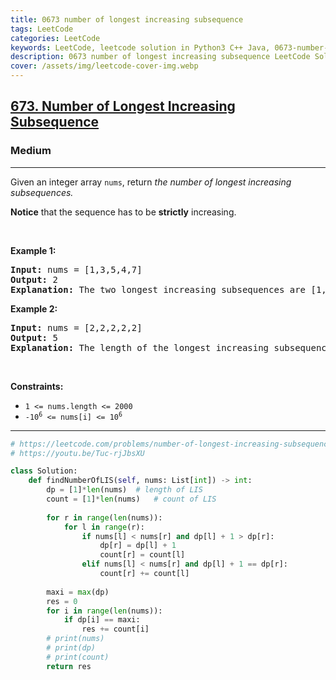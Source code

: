 ```yaml
---
title: 0673 number of longest increasing subsequence
tags: LeetCode
categories: LeetCode
keywords: LeetCode, leetcode solution in Python3 C++ Java, 0673-number-of-longest-increasing-subsequence solution
description: 0673 number of longest increasing subsequence LeetCode Solution Explained
cover: /assets/img/leetcode-cover-img.webp
---
```



<h2><a href="https://leetcode.com/problems/number-of-longest-increasing-subsequence/">673. Number of Longest Increasing Subsequence</a></h2><h3>Medium</h3><hr><div><p>Given an integer array&nbsp;<code>nums</code>, return <em>the number of longest increasing subsequences.</em></p>

<p><strong>Notice</strong> that the sequence has to be <strong>strictly</strong> increasing.</p>

<p>&nbsp;</p>
<p><strong class="example">Example 1:</strong></p>

<pre><strong>Input:</strong> nums = [1,3,5,4,7]
<strong>Output:</strong> 2
<strong>Explanation:</strong> The two longest increasing subsequences are [1, 3, 4, 7] and [1, 3, 5, 7].
</pre>

<p><strong class="example">Example 2:</strong></p>

<pre><strong>Input:</strong> nums = [2,2,2,2,2]
<strong>Output:</strong> 5
<strong>Explanation:</strong> The length of the longest increasing subsequence is 1, and there are 5 increasing subsequences of length 1, so output 5.
</pre>

<p>&nbsp;</p>
<p><strong>Constraints:</strong></p>

<ul>
	<li><code>1 &lt;= nums.length &lt;= 2000</code></li>
	<li><code>-10<sup>6</sup> &lt;= nums[i] &lt;= 10<sup>6</sup></code></li>
</ul>
</div>

---




```python
# https://leetcode.com/problems/number-of-longest-increasing-subsequence/
# https://youtu.be/Tuc-rjJbsXU

class Solution:
    def findNumberOfLIS(self, nums: List[int]) -> int:
        dp = [1]*len(nums)  # length of LIS
        count = [1]*len(nums)   # count of LIS
        
        for r in range(len(nums)):
            for l in range(r):
                if nums[l] < nums[r] and dp[l] + 1 > dp[r]:
                    dp[r] = dp[l] + 1
                    count[r] = count[l]
                elif nums[l] < nums[r] and dp[l] + 1 == dp[r]:
                    count[r] += count[l]
        
        maxi = max(dp)
        res = 0
        for i in range(len(nums)):
            if dp[i] == maxi:
                res += count[i]
        # print(nums)
        # print(dp)
        # print(count)
        return res
```
